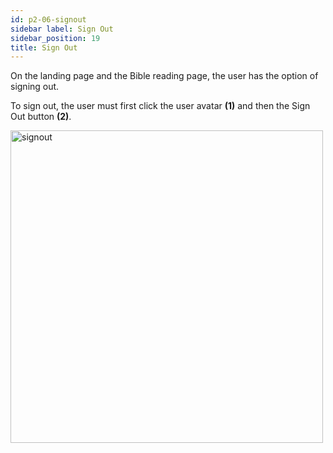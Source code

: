 ```yaml
---
id: p2-06-signout
sidebar label: Sign Out
sidebar_position: 19
title: Sign Out
---
```


On the landing page and the Bible reading page, the user has the option of signing out. 

To sign out, the user must first click the user avatar **(1)** and then the Sign Out button **(2)**. 

<img src="/img/assets/signout.png"  width="500px" alt="signout"/>